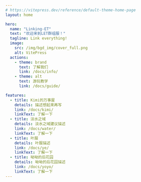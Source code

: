 ```yaml
---
# https://vitepress.dev/reference/default-theme-home-page
layout: home

hero:
  name: "Linking-ET"
  text: "欢迎来到LET群组服！"
  tagline: Link everything!
  image:
    src: /img/bgd_img/cover_full.png
    alt: VitePress
  actions:
    - theme: brand
      text: 了解我们
      link: /docs/info/
    - theme: alt
      text: 游玩教学
      link: /docs/guide/

features:
  - title: Kimi的万事屋
    details: 描述想起来再写
    link: /docs/kimi/
    linkText: 了解一下
  - title: 淡水之域
    details: 淡水之域建议描述
    link: /docs/water/
    linkText: 了解一下
  - title: 叶服
    details: 叶服描述
    link: /docs/ye/
    linkText: 了解一下
  - title: 呦呦的后花园
    details: 呦呦的后花园描述
    link: /docs/yoyo/
    linkText: 了解一下
---
```


